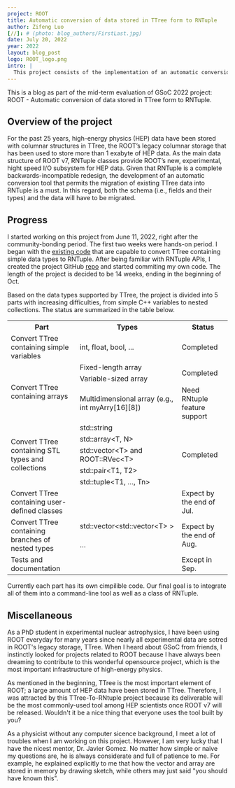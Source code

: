 ```yaml
---
project: ROOT
title: Automatic conversion of data stored in TTree form to RNTuple
author: Zifeng Luo
[//]: # (photo: blog_authors/FirstLast.jpg)
date: July 20, 2022
year: 2022
layout: blog_post
logo: ROOT_logo.png
intro: |
  This project consists of the implementation of an automatic conversion tool that migrates both the schema (i.e. fields and their types) and the data of a TTree to RNTuple.
---
```

This is a blog as part of the mid-term evaluation of GSoC 2022 project: ROOT - Automatic conversion of data stored in TTree form to RNTuple.

## Overview of the project
For the past 25 years, high-energy physics (HEP) data have been stored with columnar structures in TTree, the ROOT’s legacy columnar storage that has been used to store more than 1 exabyte of HEP data. As the main data structure of ROOT v7, RNTuple classes provide ROOT’s new, experimental, hight speed I/O subsystem for HEP data. Given that RNTuple is a complete backwards-incompatible redesign, the development of an automatic conversion tool that permits the migration of existing TTree data into RNTuple is a must. In this regard, both the schema (i.e., fields and their types) and the data will have to be migrated.

## Progress
I started working on this project from June 11, 2022, right after the community-bonding period. The first two weeks were hands-on period. I began with the [existing code](https://github.com/jblomer/iotools) that are capable to convert TTree containing simple data types to RNTuple. After being familiar with RNTuple APIs, I created the project GitHub [repo](https://github.com/luozf14/TTreeToRNTuple) and started commiting my own code. The length of the project is decided to be 14 weeks, ending in the beginning of Oct. 

Based on the data types supported by TTree, the project is divided into 5 parts with increasing difficulties, from simple C++ variables to nested collections. The status are summarized in the table below. 

<table>
   <tr>
      <th>Part</th>
      <th>Types</th>
      <th>Status</th>
   </tr>
   <tr>
      <td >Convert TTree containing simple variables </td>
      <td>int, float, bool, ...</td>
      <td>Completed</td>
   </tr>
   <tr>
      <td rowspan="3">Convert TTree containing arrays</td>
      <td>Fixed-length array</td>
      <td rowspan="2">Completed</td>
   </tr>
   <tr>
      <td>Variable-sized array</td>
   </tr>
   <tr>
      <td>Multidimensional array (e.g., int myArry[16][8])</td>
      <td>Need RNtuple feature support</td>
   </tr>
   <tr>
      <td rowspan="5">Convert TTree containing STL types and collections </td>
      <td>std::string</td>
      <td rowspan="5">Completed</td>
   </tr>
   <tr>
      <td>std::array&lt;T, N></td>
   </tr>
   <tr>
      <td>std::vector&lt;T> and ROOT::RVec&lt;T></td>
   </tr>
   <tr>
      <td>std::pair&lt;T1, T2></td>
   </tr>
   <tr>
      <td>std::tuple&lt;T1, …, Tn></td>
   </tr>
   <tr>
      <td>Convert TTree containing user-defined classes</td>
      <td></td>
      <td>Expect by the end of Jul.</td>
   </tr>
   <tr>
      <td rowspan="2">Convert TTree containing branches of nested types</td>
      <td>std::vector&lt;std::vector&lt;T> ></td>
      <td rowspan="2">Expect by the end of Aug.</td>
   </tr>
   <tr>
      <td>…</td>
   </tr>
   <tr>
      <td>Tests and documentation</td>
      <td></td>
      <td >Except in Sep.</td>
   </tr>
</table>

Currently each part has its own cimpilible code. Our final goal is to integrate all of them into a command-line tool as well as a class of RNTuple. 

## Miscellaneous
As a PhD student in experimental nuclear astrophysics, I have been using ROOT everyday for many years since nearly all experimental data are sotred in ROOT's legacy storage, TTree. When I heard about GSoC from friends, I instinctly looked for projects related to ROOT because I have always been dreaming to contribute to this wonderful opensource project,  which is the most important infrastructure of high-energy physics. 

As mentioned in the beginning, TTree is the most important element of ROOT; a large amount of HEP data have been stored in TTree. Therefore, I was attracted by this TTree-To-RNtuple project because its deliverable  will be the most commonly-used tool among HEP scientists once ROOT v7 will be released. Wouldn't it be a nice thing that everyone uses the tool built by you?

As a physicist without any computer sicence background, I meet a lot of troubles when I am working on this project. However, I am very lucky that I have the nicest mentor, Dr. Javier Gomez. No matter how simple or naive my questions are, he is always considerate and full of patience to me. For example, he explained explicitly to me that how the vector and array are stored in memory by drawing sketch, while others may just said "you should have known this".







